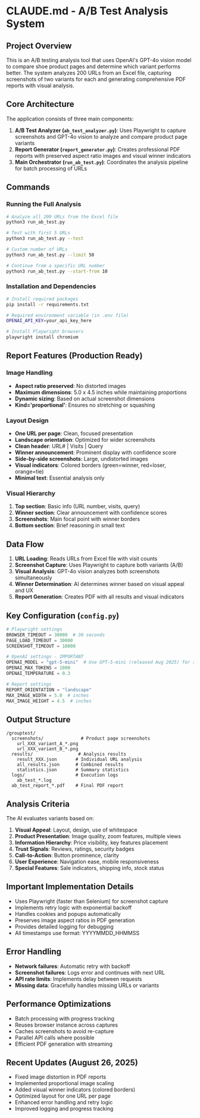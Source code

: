 # CLAUDE.md - A/B Test Analysis System

## Project Overview

This is an A/B testing analysis tool that uses OpenAI's GPT-4o vision model to compare shoe product pages and determine which variant performs better. The system analyzes 200 URLs from an Excel file, capturing screenshots of two variants for each and generating comprehensive PDF reports with visual analysis.

## Core Architecture

The application consists of three main components:

1. **A/B Test Analyzer (`ab_test_analyzer.py`)**: Uses Playwright to capture screenshots and GPT-4o vision to analyze and compare product page variants
2. **Report Generator (`report_generator.py`)**: Creates professional PDF reports with preserved aspect ratio images and visual winner indicators
3. **Main Orchestrator (`run_ab_test.py`)**: Coordinates the analysis pipeline for batch processing of URLs

## Commands

### Running the Full Analysis
```bash
# Analyze all 200 URLs from the Excel file
python3 run_ab_test.py

# Test with first 5 URLs
python3 run_ab_test.py --test

# Custom number of URLs
python3 run_ab_test.py --limit 50

# Continue from a specific URL number
python3 run_ab_test.py --start-from 10
```

### Installation and Dependencies
```bash
# Install required packages
pip install -r requirements.txt

# Required environment variable (in .env file)
OPENAI_API_KEY=your_api_key_here

# Install Playwright browsers
playwright install chromium
```

## Report Features (Production Ready)

### Image Handling
- **Aspect ratio preserved**: No distorted images
- **Maximum dimensions**: 5.0 x 4.5 inches while maintaining proportions
- **Dynamic sizing**: Based on actual screenshot dimensions
- **Kind='proportional'**: Ensures no stretching or squashing

### Layout Design
- **One URL per page**: Clean, focused presentation
- **Landscape orientation**: Optimized for wider screenshots
- **Clean header**: URL# | Visits | Query
- **Winner announcement**: Prominent display with confidence score
- **Side-by-side screenshots**: Large, undistorted images
- **Visual indicators**: Colored borders (green=winner, red=loser, orange=tie)
- **Minimal text**: Essential analysis only

### Visual Hierarchy
1. **Top section**: Basic info (URL number, visits, query)
2. **Winner section**: Clear announcement with confidence scores
3. **Screenshots**: Main focal point with winner borders
4. **Bottom section**: Brief reasoning in small text

## Data Flow

1. **URL Loading**: Reads URLs from Excel file with visit counts
2. **Screenshot Capture**: Uses Playwright to capture both variants (A/B)
3. **Visual Analysis**: GPT-4o vision analyzes both screenshots simultaneously
4. **Winner Determination**: AI determines winner based on visual appeal and UX
5. **Report Generation**: Creates PDF with all results and visual indicators

## Key Configuration (`config.py`)

```python
# Playwright settings
BROWSER_TIMEOUT = 30000  # 30 seconds
PAGE_LOAD_TIMEOUT = 30000
SCREENSHOT_TIMEOUT = 10000

# OpenAI settings - IMPORTANT
OPENAI_MODEL = "gpt-5-mini"  # Use GPT-5-mini (released Aug 2025) for superior analysis
OPENAI_MAX_TOKENS = 1000
OPENAI_TEMPERATURE = 0.3

# Report settings
REPORT_ORIENTATION = "landscape"
MAX_IMAGE_WIDTH = 5.0  # inches
MAX_IMAGE_HEIGHT = 4.5  # inches
```

## Output Structure

```
/grouptest/
  screenshots/              # Product page screenshots
    url_XXX_variant_A_*.png
    url_XXX_variant_B_*.png
  results/                 # Analysis results
    result_XXX.json       # Individual URL analysis
    all_results.json      # Combined results
    statistics.json       # Summary statistics
  logs/                   # Execution logs
    ab_test_*.log
  ab_test_report_*.pdf    # Final PDF report
```

## Analysis Criteria

The AI evaluates variants based on:
1. **Visual Appeal**: Layout, design, use of whitespace
2. **Product Presentation**: Image quality, zoom features, multiple views
3. **Information Hierarchy**: Price visibility, key features placement
4. **Trust Signals**: Reviews, ratings, security badges
5. **Call-to-Action**: Button prominence, clarity
6. **User Experience**: Navigation ease, mobile responsiveness
7. **Special Features**: Sale indicators, shipping info, stock status

## Important Implementation Details

- Uses Playwright (faster than Selenium) for screenshot capture
- Implements retry logic with exponential backoff
- Handles cookies and popups automatically
- Preserves image aspect ratios in PDF generation
- Provides detailed logging for debugging
- All timestamps use format: YYYYMMDD_HHMMSS

## Error Handling

- **Network failures**: Automatic retry with backoff
- **Screenshot failures**: Logs error and continues with next URL
- **API rate limits**: Implements delay between requests
- **Missing data**: Gracefully handles missing URLs or variants

## Performance Optimizations

- Batch processing with progress tracking
- Reuses browser instance across captures
- Caches screenshots to avoid re-capture
- Parallel API calls where possible
- Efficient PDF generation with streaming

## Recent Updates (August 26, 2025)

- Fixed image distortion in PDF reports
- Implemented proportional image scaling
- Added visual winner indicators (colored borders)
- Optimized layout for one URL per page
- Enhanced error handling and retry logic
- Improved logging and progress tracking